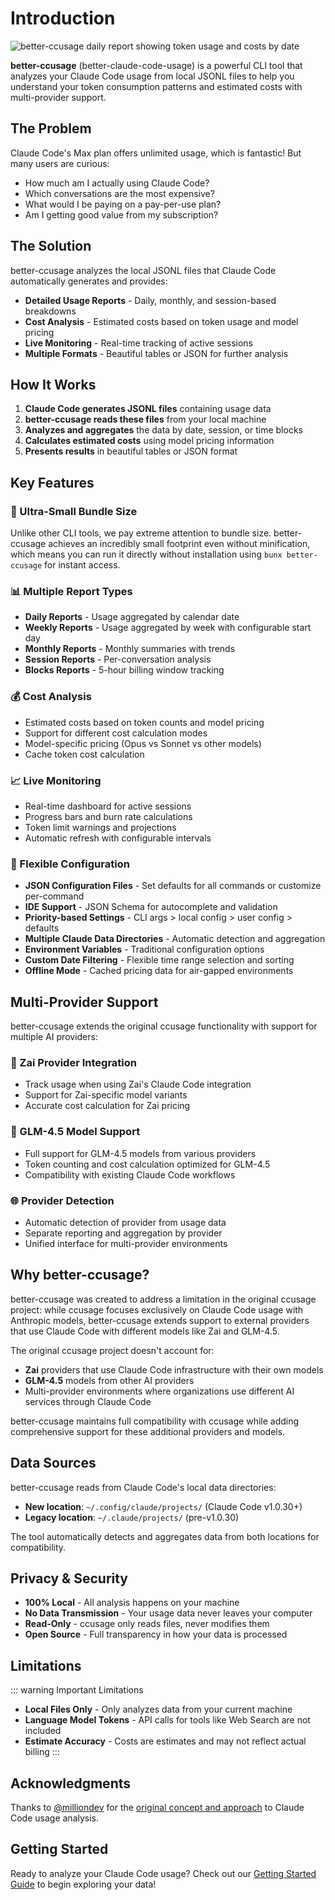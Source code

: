# Introduction

![better-ccusage daily report showing token usage and costs by date](/screenshot.png)

**better-ccusage** (better-claude-code-usage) is a powerful CLI tool that analyzes your Claude Code usage from local JSONL files to help you understand your token consumption patterns and estimated costs with multi-provider support.

## The Problem

Claude Code's Max plan offers unlimited usage, which is fantastic! But many users are curious:

- How much am I actually using Claude Code?
- Which conversations are the most expensive?
- What would I be paying on a pay-per-use plan?
- Am I getting good value from my subscription?

## The Solution

better-ccusage analyzes the local JSONL files that Claude Code automatically generates and provides:

- **Detailed Usage Reports** - Daily, monthly, and session-based breakdowns
- **Cost Analysis** - Estimated costs based on token usage and model pricing
- **Live Monitoring** - Real-time tracking of active sessions
- **Multiple Formats** - Beautiful tables or JSON for further analysis

## How It Works

1. **Claude Code generates JSONL files** containing usage data
2. **better-ccusage reads these files** from your local machine
3. **Analyzes and aggregates** the data by date, session, or time blocks
4. **Calculates estimated costs** using model pricing information
5. **Presents results** in beautiful tables or JSON format

## Key Features

### 🚀 Ultra-Small Bundle Size

Unlike other CLI tools, we pay extreme attention to bundle size. better-ccusage achieves an incredibly small footprint even without minification, which means you can run it directly without installation using `bunx better-ccusage` for instant access.

### 📊 Multiple Report Types

- **Daily Reports** - Usage aggregated by calendar date
- **Weekly Reports** - Usage aggregated by week with configurable start day
- **Monthly Reports** - Monthly summaries with trends
- **Session Reports** - Per-conversation analysis
- **Blocks Reports** - 5-hour billing window tracking

### 💰 Cost Analysis

- Estimated costs based on token counts and model pricing
- Support for different cost calculation modes
- Model-specific pricing (Opus vs Sonnet vs other models)
- Cache token cost calculation

### 📈 Live Monitoring

- Real-time dashboard for active sessions
- Progress bars and burn rate calculations
- Token limit warnings and projections
- Automatic refresh with configurable intervals

### 🔧 Flexible Configuration

- **JSON Configuration Files** - Set defaults for all commands or customize per-command
- **IDE Support** - JSON Schema for autocomplete and validation
- **Priority-based Settings** - CLI args > local config > user config > defaults
- **Multiple Claude Data Directories** - Automatic detection and aggregation
- **Environment Variables** - Traditional configuration options
- **Custom Date Filtering** - Flexible time range selection and sorting
- **Offline Mode** - Cached pricing data for air-gapped environments

## Multi-Provider Support

better-ccusage extends the original ccusage functionality with support for multiple AI providers:

### 🔄 Zai Provider Integration

- Track usage when using Zai's Claude Code integration
- Support for Zai-specific model variants
- Accurate cost calculation for Zai pricing

### 🚀 GLM-4.5 Model Support

- Full support for GLM-4.5 models from various providers
- Token counting and cost calculation optimized for GLM-4.5
- Compatibility with existing Claude Code workflows

### 🌐 Provider Detection

- Automatic detection of provider from usage data
- Separate reporting and aggregation by provider
- Unified interface for multi-provider environments

## Why better-ccusage?

better-ccusage was created to address a limitation in the original ccusage project: while ccusage focuses exclusively on Claude Code usage with Anthropic models, better-ccusage extends support to external providers that use Claude Code with different models like Zai and GLM-4.5.

The original ccusage project doesn't account for:

- **Zai** providers that use Claude Code infrastructure with their own models
- **GLM-4.5** models from other AI providers
- Multi-provider environments where organizations use different AI services through Claude Code

better-ccusage maintains full compatibility with ccusage while adding comprehensive support for these additional providers and models.

## Data Sources

better-ccusage reads from Claude Code's local data directories:

- **New location**: `~/.config/claude/projects/` (Claude Code v1.0.30+)
- **Legacy location**: `~/.claude/projects/` (pre-v1.0.30)

The tool automatically detects and aggregates data from both locations for compatibility.

## Privacy & Security

- **100% Local** - All analysis happens on your machine
- **No Data Transmission** - Your usage data never leaves your computer
- **Read-Only** - ccusage only reads files, never modifies them
- **Open Source** - Full transparency in how your data is processed

## Limitations

::: warning Important Limitations

- **Local Files Only** - Only analyzes data from your current machine
- **Language Model Tokens** - API calls for tools like Web Search are not included
- **Estimate Accuracy** - Costs are estimates and may not reflect actual billing
  :::

## Acknowledgments

Thanks to [@milliondev](https://note.com/milliondev) for the [original concept and approach](https://note.com/milliondev/n/n1d018da2d769) to Claude Code usage analysis.

## Getting Started

Ready to analyze your Claude Code usage? Check out our [Getting Started Guide](/guide/getting-started) to begin exploring your data!
